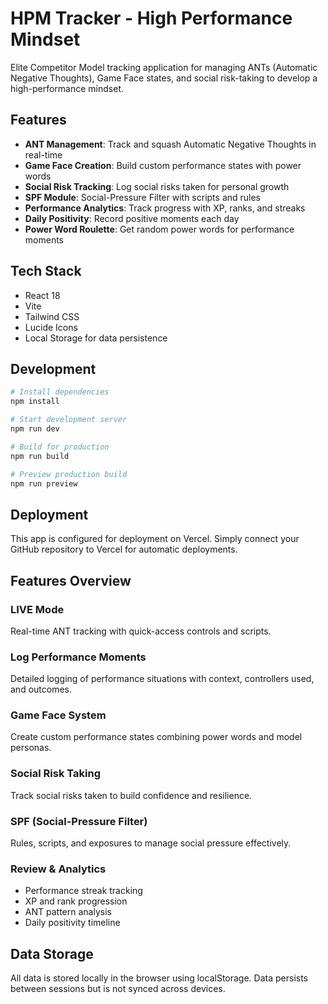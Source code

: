 # HPM Tracker - High Performance Mindset

Elite Competitor Model tracking application for managing ANTs (Automatic Negative Thoughts), Game Face states, and social risk-taking to develop a high-performance mindset.

## Features

- **ANT Management**: Track and squash Automatic Negative Thoughts in real-time
- **Game Face Creation**: Build custom performance states with power words
- **Social Risk Tracking**: Log social risks taken for personal growth
- **SPF Module**: Social-Pressure Filter with scripts and rules
- **Performance Analytics**: Track progress with XP, ranks, and streaks
- **Daily Positivity**: Record positive moments each day
- **Power Word Roulette**: Get random power words for performance moments

## Tech Stack

- React 18
- Vite
- Tailwind CSS
- Lucide Icons
- Local Storage for data persistence

## Development

```bash
# Install dependencies
npm install

# Start development server
npm run dev

# Build for production
npm run build

# Preview production build
npm run preview
```

## Deployment

This app is configured for deployment on Vercel. Simply connect your GitHub repository to Vercel for automatic deployments.

## Features Overview

### LIVE Mode
Real-time ANT tracking with quick-access controls and scripts.

### Log Performance Moments
Detailed logging of performance situations with context, controllers used, and outcomes.

### Game Face System
Create custom performance states combining power words and model personas.

### Social Risk Taking
Track social risks taken to build confidence and resilience.

### SPF (Social-Pressure Filter)
Rules, scripts, and exposures to manage social pressure effectively.

### Review & Analytics
- Performance streak tracking
- XP and rank progression
- ANT pattern analysis
- Daily positivity timeline

## Data Storage

All data is stored locally in the browser using localStorage. Data persists between sessions but is not synced across devices.